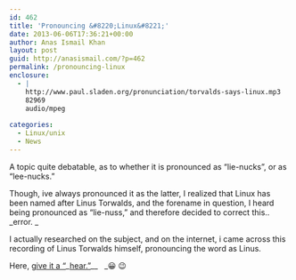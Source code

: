 ```yaml
---
id: 462
title: 'Pronouncing &#8220;Linux&#8221;'
date: 2013-06-06T17:36:21+00:00
author: Anas Ismail Khan
layout: post
guid: http://anasismail.com/?p=462
permalink: /pronouncing-linux
enclosure:
  - |
    http://www.paul.sladen.org/pronunciation/torvalds-says-linux.mp3
    82969
    audio/mpeg
    
categories:
  - Linux/unix
  - News
---
```

A topic quite debatable, as to whether it is pronounced as &#8220;lie-nucks&#8221;, or as &#8220;lee-nucks.&#8221;

Though, ive always pronounced it as the latter, I realized that Linux has been named after Linus Torwalds, and the forename in question, I heard being pronounced as &#8220;lie-nuss,&#8221; and therefore decided to correct this.. _error. _

I actually researched on the subject, and on the internet, i came across this recording of Linus Torwalds himself, pronouncing the word as Linus.

Here, [give it a &#8220;](http://www.paul.sladen.org/pronunciation/torvalds-says-linux.mp3)_[hear.&#8221;](http://www.paul.sladen.org/pronunciation/torvalds-says-linux.mp3)__   _😀 😉